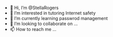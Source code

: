 - 👋 Hi, I’m @StellaRogers
- 👀 I’m interested in tutoring Internet safety
- 🌱 I’m currently learning passwrod management
- 💞️ I’m looking to collaborate on ...
- 📫 How to reach me ...

<!---
StellaRogers/StellaRogers is a ✨ special ✨ repository because its `README.md` (this file) appears on your GitHub profile.
You can click the Preview link to take a look at your changes.
--->
